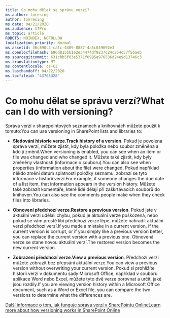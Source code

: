 ```yaml
---
title: Co mohu dělat se správu verzí?
ms.author: toresing
author: tomresing
ms.date: 04/21/2020
ms.audience: ITPro
ms.topic: article
ROBOTS: NOINDEX, NOFOLLOW
localization_priority: Normal
ms.assetid: 36c890c4-cafc-4409-8887-4a5c039692e3
ms.openlocfilehash: b86d815bb1e2e34474df9237c24c254c57f56aeb
ms.sourcegitcommit: 631cbb5f03e5371f0995e976536d24e9d13746c3
ms.translationtype: MT
ms.contentlocale: cs-CZ
ms.lasthandoff: 04/22/2020
ms.locfileid: "43765328"
---
```

# <a name="what-can-i-do-with-versioning"></a><span data-ttu-id="e97a3-102">Co mohu dělat se správu verzí?</span><span class="sxs-lookup"><span data-stu-id="e97a3-102">What can I do with versioning?</span></span>

<span data-ttu-id="e97a3-103">Správa verzí v sharepointových seznamech a knihovnách můžete použít k tomuto:</span><span class="sxs-lookup"><span data-stu-id="e97a3-103">You can use versioning in SharePoint lists and libraries to:</span></span>
  
- <span data-ttu-id="e97a3-104">**Sledování historie verze**.</span><span class="sxs-lookup"><span data-stu-id="e97a3-104">**Track history of a version**.</span></span> <span data-ttu-id="e97a3-105">Pokud je povolena správa verzí, můžete zjistit, kdy byla položka nebo soubor změněna a kdo ji změnil.</span><span class="sxs-lookup"><span data-stu-id="e97a3-105">When versioning is enabled, you can see when an item or file was changed and who changed it.</span></span> <span data-ttu-id="e97a3-106">Můžete také zjistit, kdy byly změněny vlastnosti (informace o souboru).</span><span class="sxs-lookup"><span data-stu-id="e97a3-106">You can also see when properties (information about the file) were changed.</span></span> <span data-ttu-id="e97a3-107">Pokud například někdo změní datum splatnosti položky seznamu, zobrazí se tyto informace v historii verzí.</span><span class="sxs-lookup"><span data-stu-id="e97a3-107">For example, if someone changes the due date of a list item, that information appears in the version history.</span></span> <span data-ttu-id="e97a3-108">Můžete také zobrazit komentáře, které lidé dělají při zaškrtávacích souborů do knihoven.</span><span class="sxs-lookup"><span data-stu-id="e97a3-108">You can also see the comments people make when they check files into libraries.</span></span> 
    
- <span data-ttu-id="e97a3-109">**Obnovení předchozí verze**.</span><span class="sxs-lookup"><span data-stu-id="e97a3-109">**Restore a previous version**.</span></span> <span data-ttu-id="e97a3-110">Pokud jste v aktuální verzi udělali chybu, pokud je aktuální verze poškozená, nebo pokud se vám prostě líbí předchozí verze lépe, můžete nahradit aktuální verzi předchozí verzí.</span><span class="sxs-lookup"><span data-stu-id="e97a3-110">If you made a mistake in a current version, if the current version is corrupt, or if you simply like a previous version better, you can replace the current version with a previous one.</span></span> <span data-ttu-id="e97a3-111">Obnovená verze se stane novou aktuální verzí.</span><span class="sxs-lookup"><span data-stu-id="e97a3-111">The restored version becomes the new current version.</span></span> 
    
- <span data-ttu-id="e97a3-112">**Zobrazení předchozí verze**.</span><span class="sxs-lookup"><span data-stu-id="e97a3-112">**View a previous version**.</span></span> <span data-ttu-id="e97a3-113">Předchozí verzi můžete zobrazit bez přepsání aktuální verze.</span><span class="sxs-lookup"><span data-stu-id="e97a3-113">You can view a previous version without overwriting your current version.</span></span> <span data-ttu-id="e97a3-114">Pokud si prohlížíte historii verzí v dokumentu sady Microsoft Office, například v souboru aplikace Word nebo Excel, můžete tyto dvě verze porovnat a určit, jaké jsou rozdíly.</span><span class="sxs-lookup"><span data-stu-id="e97a3-114">If you are viewing version history within a Microsoft Office document, such as a Word or Excel file, you can compare the two versions to determine what the differences are.</span></span> 
    
[<span data-ttu-id="e97a3-115">Další informace o tom, jak funguje správa verzí v SharePointu Online</span><span class="sxs-lookup"><span data-stu-id="e97a3-115">Learn more about how versioning works in SharePoint Online</span></span>](https://go.microsoft.com/fwlink/?linkid=875710)
  

